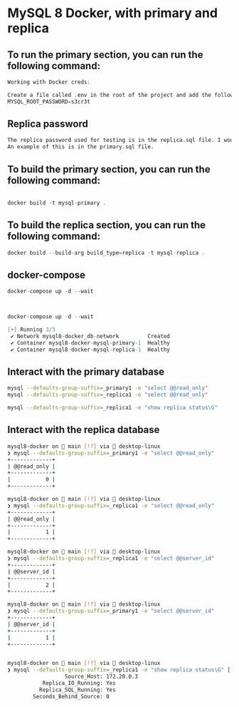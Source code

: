 # MySQL 8 Docker, with primary and replica 


## To run the primary section, you can run the following command:
```Go
Working with Docker creds:

Create a file called .env in the root of the project and add the following:
MYSQL_ROOT_PASSWORD=s3cr3t

```

## Replica password
```bash
The replica password used for testing is in the replica.sql file. I would recommend changing this password with an alter user command.
An example of this is in the primary.sql file.
```

## To build the primary section, you can run the following command:
```Go

docker build -t mysql-primary .

``` 

## To build the replica section, you can run the following command:
    
```Go
docker build --build-arg build_type=replica -t mysql-replica .

```

## docker-compose

```Go
docker-compose up -d --wait



docker-compose up -d --wait

[+] Running 3/3
 ✔ Network mysql8-docker_db-network         Created                                                                                                                                                                               0.1s
 ✔ Container mysql8-docker-mysql-primary-1  Healthy                                                                                                                                                                               0.1s
 ✔ Container mysql8-docker-mysql-replica-1  Healthy                                                                                                                                                                               0.0s

```

## Interact with the primary database

```bash
mysql --defaults-group-suffix=_primary1 -e "select @@read_only"
mysql --defaults-group-suffix=_replica1 -e "select @@read_only" 

mysql --defaults-group-suffix=_replica1 -e "show replica status\G" 
```

## Interact with the replica database

```bash
mysql8-docker on  main [!?] via 🐳 desktop-linux 
❯ mysql --defaults-group-suffix=_primary1 -e "select @@read_only"
+-------------+
| @@read_only |
+-------------+
|           0 |
+-------------+

mysql8-docker on  main [!?] via 🐳 desktop-linux 
❯ mysql --defaults-group-suffix=_replica1 -e "select @@read_only"
+-------------+
| @@read_only |
+-------------+
|           1 |
+-------------+

mysql8-docker on  main [!?] via 🐳 desktop-linux 
❯ mysql --defaults-group-suffix=_replica1 -e "select @@server_id"
+-------------+
| @@server_id |
+-------------+
|           2 |
+-------------+

mysql8-docker on  main [!?] via 🐳 desktop-linux 
❯ mysql --defaults-group-suffix=_primary1 -e "select @@server_id"
+-------------+
| @@server_id |
+-------------+
|           1 |
+-------------+


mysql8-docker on  main [!?] via 🐳 desktop-linux 
❯ mysql --defaults-group-suffix=_replica1 -e "show replica status\G" | egrep "Replica_IO_Running:|Replica_SQL_Running:|Seconds_Behind_Source:|Source_Host:" 
                  Source_Host: 172.20.0.3
           Replica_IO_Running: Yes
          Replica_SQL_Running: Yes
        Seconds_Behind_Source: 0
```
